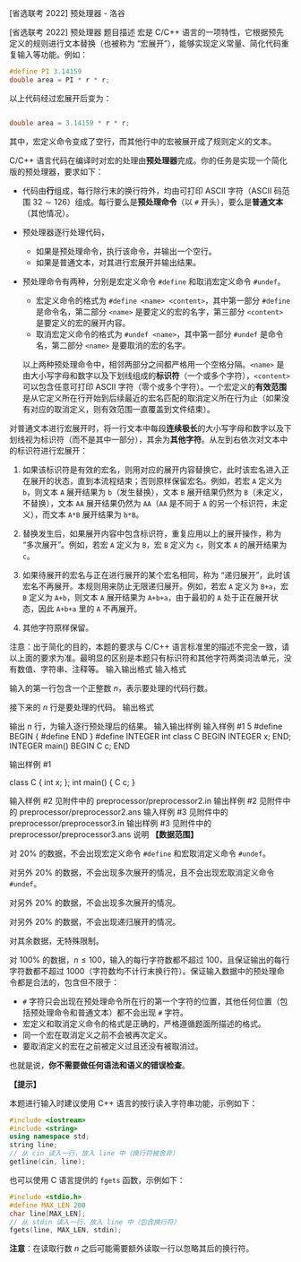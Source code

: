 



[省选联考 2022] 预处理器 - 洛谷














[省选联考 2022] 预处理器
题目描述
宏是 C/C++ 语言的一项特性，它根据预先定义的规则进行文本替换（也被称为 “宏展开”），能够实现定义常量、简化代码重复输入等功能。例如：

```cpp
#define PI 3.14159
double area = PI * r * r;
```

以上代码经过宏展开后变为：

```cpp

double area = 3.14159 * r * r;
```

其中，宏定义命令变成了空行，而其他行中的宏被展开成了规则定义的文本。

C/C++ 语言代码在编译时对宏的处理由**预处理器**完成。你的任务是实现一个简化版的预处理器，要求如下：

- 代码由**行**组成，每行除行末的换行符外，均由可打印 ASCII 字符（ASCII 码范围 $32\sim 126$）组成。每行要么是**预处理命令**（以 `#` 开头），要么是**普通文本**（其他情况）。

- 预处理器逐行处理代码，
	- 如果是预处理命令，执行该命令，并输出一个空行。
    - 如果是普通文本，对其进行宏展开并输出结果。
- 预处理命令有两种，分别是宏定义命令 `#define` 和取消宏定义命令 `#undef`。
	- 宏定义命令的格式为 `#define <name> <content>`，其中第一部分 `#define` 是命令名，第二部分 `<name>` 是要定义的宏的名字，第三部分 `<content>` 是要定义的宏的展开内容。
    - 取消宏定义命令的格式为 `#undef <name>`，其中第一部分 `#undef` 是命令名，第二部分 `<name>` 是要取消的宏的名字。
    
    以上两种预处理命令中，相邻两部分之间都严格用一个空格分隔。`<name>` 是由大小写字母和数字以及下划线组成的**标识符**（一个或多个字符），`<content>` 可以包含任意可打印 ASCII 字符（零个或多个字符）。一个宏定义的**有效范围**是从它定义所在行开始到后续最近的宏名匹配的取消定义所在行为止（如果没有对应的取消定义，则有效范围一直覆盖到文件结束）。
    
对普通文本进行宏展开时，将一行文本中每段**连续极长**的大小写字母和数字以及下划线视为标识符（而不是其中一部分），其余为**其他字符**。从左到右依次对文本中的标识符进行宏展开：
    
1. 如果该标识符是有效的宏名，则用对应的展开内容替换它，此时该宏名进入正在展开的状态，直到本流程结束；否则原样保留宏名。例如，若宏 `A` 定义为 `b`，则文本 `A` 展开结果为 `b`（发生替换），文本 `B` 展开结果仍然为 `B`（未定义，不替换），文本 `AA` 展开结果仍然为 `AA`（`AA` 是不同于 `A` 的另一个标识符，未定义），而文本 `A*B` 展开结果为 `b*B`。
    
2. 替换发生后，如果展开内容中包含标识符，重复应用以上的展开操作，称为 “多次展开”。例如，若宏 `A` 定义为 `B`，宏 `B` 定义为 `c`，则文本 `A` 的展开结果为 `c`。
    
3. 如果待展开的宏名与正在进行展开的某个宏名相同，称为 “递归展开”，此时该宏名不再展开。本规则用来防止无限递归展开。例如，若宏 `A` 定义为 `B+a`，宏 `B` 定义为 `A+b`，则文本 `A` 展开结果为 `A+b+a`，由于最初的 `A` 处于正在展开状态，因此 `A+b+a` 里的 `A` 不再展开。

4. 其他字符原样保留。

注意：出于简化的目的，本题的要求与 C/C++ 语言标准里的描述不完全一致，请以上面的要求为准。最明显的区别是本题只有标识符和其他字符两类词法单元，没有数值、字符串、注释等。
输入输出格式
输入格式

输入的第一行包含一个正整数 $n$，表示要处理的代码行数。

接下来的 $n$ 行是要处理的代码。
输出格式

输出 $n$ 行，为输入逐行预处理后的结果。
输入输出样例
输入样例 #1
5
#define BEGIN {
#define END }
#define INTEGER int
class C BEGIN INTEGER x; END;
INTEGER main() BEGIN C c; END

输出样例 #1



class C { int x; };
int main() { C c; }

输入样例 #2
见附件中的 preprocessor/preprocessor2.in
输出样例 #2
见附件中的 preprocessor/preprocessor2.ans
输入样例 #3
见附件中的 preprocessor/preprocessor3.in
输出样例 #3
见附件中的 preprocessor/preprocessor3.ans
说明
**【数据范围】**

对 $20\%$ 的数据，不会出现宏定义命令 `#define` 和宏取消定义命令 `#undef`。

对另外 $20\%$ 的数据，不会出现多次展开的情况，且不会出现宏取消定义命令 `#undef`。

对另外 $20\%$ 的数据，不会出现多次展开的情况。

对另外 $20\%$ 的数据，不会出现递归展开的情况。

对其余数据，无特殊限制。

对 $100\%$ 的数据，$n \leq 100$，输入的每行字符数都不超过 $100$，且保证输出的每行字符数都不超过 $1000$（字符数均不计行末换行符）。保证输入数据中的预处理命令都是合法的，包含但不限于：

- `#` 字符只会出现在预处理命令所在行的第一个字符的位置，其他任何位置（包括预处理命令和普通文本）都不会出现 `#` 字符。
- 宏定义和取消定义命令的格式是正确的，严格遵循题面所描述的格式。
- 同一个宏在取消定义之前不会被再次定义。
- 要取消定义的宏在之前被定义过且还没有被取消过。

也就是说，**你不需要做任何语法和语义的错误检查**。

**【提示】**

本题进行输入时建议使用 C++ 语言的按行读入字符串功能，示例如下：

```cpp
#include <iostream>
#include <string>
using namespace std;
string line;
// 从 cin 读入一行，放入 line 中（换行符被舍弃）
getline(cin, line);
```

也可以使用 C 语言提供的 `fgets` 函数，示例如下：

```cpp
#include <stdio.h>
#define MAX_LEN 200
char line[MAX_LEN];
// 从 stdin 读入一行，放入 line 中（包含换行符）
fgets(line, MAX_LEN, stdin);
```

**注意**：在读取行数 $n$ 之后可能需要额外读取一行以忽略其后的换行符。







